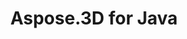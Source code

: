 ---
title: Aspose.3D for Java
type: docs
weight: 11
url: /java/
keywords: 
description: 
is_root: true
---